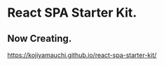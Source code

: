# React SPA Starter Kit.

## Now Creating.

<https://kojiyamauchi.github.io/react-spa-starter-kit/>
